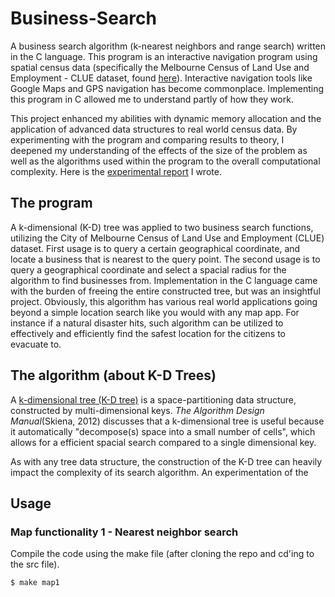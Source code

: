 # Business-Search
A business search algorithm (k-nearest neighbors and range search) written in the C language. This program is an interactive navigation program using spatial census data (specifically the Melbourne Census of Land Use and Employment - CLUE dataset, found [here](https://data.melbourne.vic.gov.au/Business/Business-establishment-and-industry-classification/vesm-c7r2)). Interactive navigation tools like Google Maps and GPS navigation has become commonplace. Implementing this program in C allowed me to understand partly of how they work. 

This project enhanced my abilities with dynamic memory allocation and the application of advanced data structures to real world census data. By experimenting with the program and comparing results to theory, I deepened my understanding of the effects of the size of the problem as well as the algorithms used within the program to the overall computational complexity. Here is the [experimental report](https://github.com/EisakuDanielTanaka/Business-Search/blob/main/lab_report.pdf) I wrote. 

## The program
A k-dimensional (K-D) tree was applied to two business search functions, utilizing the City of Melbourne Census of Land Use and Employment (CLUE) dataset. First usage is to query a certain geographical coordinate, and locate a business that is nearest to the query point. The second usage is to query a geographical coordinate and select a spacial radius for the algorithm to find businesses from. Implementation in the C language came with the burden of freeing the entire constructed tree, but was an insightful project. Obviously, this algorithm has various real world applications going beyond a simple location search like you would with any map app. For instance if a natural disaster hits, such algorithm can be utilized to effectively and efficiently find the safest location for the citizens to evacuate to. 

## The algorithm (about K-D Trees)
A [k-dimensional tree (K-D tree)](https://en.wikipedia.org/wiki/K-d_tree) is a space-partitioning data structure, constructed by multi-dimensional keys. _The Algorithm Design Manual_(Skiena, 2012) discusses that a k-dimensional tree is useful because it automatically "decompose(s) space into a small number of cells", which allows for a efficient spacial search compared to a single dimensional key. 

As with any tree data structure, the construction of the K-D tree can heavily impact the complexity of its search algorithm. An experimentation of the 

## Usage
### Map functionality 1 - Nearest neighbor search
Compile the code using the make file (after cloning the repo and cd'ing to the src file).
```
$ make map1
```

